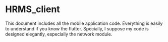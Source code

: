 # HRMS_client

This document includes all the mobile application code.
Everything is easily to understand if you know the flutter.
Specially, I suppose my code is designed elegantly, especially the network module.
